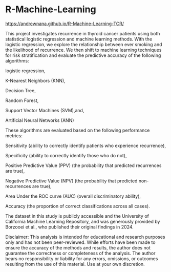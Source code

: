 # R-Machine-Learning

https://andrewnana.github.io/R-Machine-Learning-TCR/


This project investigates recurrence in thyroid cancer patients using both statistical logistic regression and machine learning methods. With the logistic regression, we explore the relationship between ever smoking and the likelihood of recurrence. We then shift to machine learning techniques for risk stratification and evaluate the predictive accuracy of the following algorithms:



logistic regression,

K-Nearest Neighbors (KNN),

Decision Tree,

Random Forest,

Support Vector Machines (SVM),and,

Artificial Neural Networks (ANN)

These algorithms are evaluated based on the following performance metrics:



Sensitivity (ability to correctly identify patients who experience recurrence),

Specificity (ability to correctly identify those who do not),

Positive Predictive Value (PPV) (the probability that predicted recurrences are true),

Negative Predictive Value (NPV) (the probability that predicted non-recurrences are true),

Area Under the ROC curve (AUC) (overall discriminatory ability),

Accuracy (the proportion of correct classifications across all cases).

The dataset in this study is publicly accessible and the University of California Machine Learning Repository, and was generously provided by Borzooei et al., who published their original findings in 2024.



Disclaimer: This analysis is intended for educational and research purposes only and has not been peer-reviewed. While efforts have been made to ensure the accuracy of the methods and results, the author does not guarantee the correctness or completeness of the analysis. The author bears no responsibility or liability for any errors, omissions, or outcomes resulting from the use of this material. Use at your own discretion.

